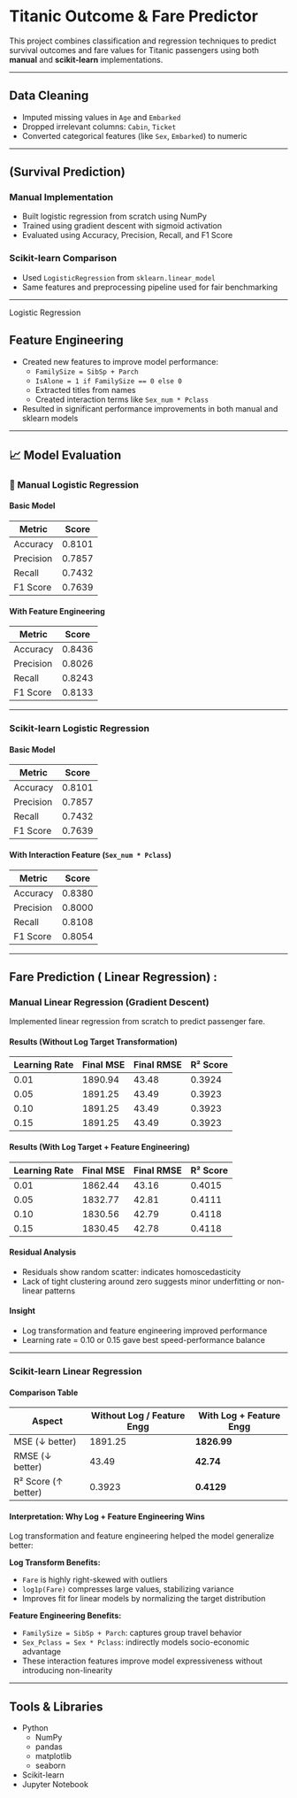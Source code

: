 # Titanic Outcome & Fare Predictor

This project combines classification and regression techniques to predict survival outcomes and fare values for Titanic passengers using both **manual** and **scikit-learn** implementations.

---

##  Data Cleaning
- Imputed missing values in `Age` and `Embarked`
- Dropped irrelevant columns: `Cabin`, `Ticket`
- Converted categorical features (like `Sex`, `Embarked`) to numeric

---

## (Survival Prediction)

###  Manual Implementation
- Built logistic regression from scratch using NumPy
- Trained using gradient descent with sigmoid activation
- Evaluated using Accuracy, Precision, Recall, and F1 Score

### Scikit-learn Comparison
- Used `LogisticRegression` from `sklearn.linear_model`
- Same features and preprocessing pipeline used for fair benchmarking

---
Logistic Regression 
## Feature Engineering
- Created new features to improve model performance:
  - `FamilySize = SibSp + Parch`
  - `IsAlone = 1 if FamilySize == 0 else 0`
  - Extracted titles from names
  - Created interaction terms like `Sex_num * Pclass`
- Resulted in significant performance improvements in both manual and sklearn models

---

## 📈 Model Evaluation

### 🔧 Manual Logistic Regression

#### Basic Model
| Metric    | Score   |
|-----------|---------|
| Accuracy  | 0.8101  |
| Precision | 0.7857  |
| Recall    | 0.7432  |
| F1 Score  | 0.7639  |

#### With Feature Engineering
| Metric    | Score   |
|-----------|---------|
| Accuracy  | 0.8436  |
| Precision | 0.8026  |
| Recall    | 0.8243  |
| F1 Score  | 0.8133  |

---

### Scikit-learn Logistic Regression

#### Basic Model
| Metric    | Score   |
|-----------|---------|
| Accuracy  | 0.8101  |
| Precision | 0.7857  |
| Recall    | 0.7432  |
| F1 Score  | 0.7639  |

#### With Interaction Feature (`Sex_num * Pclass`)
| Metric    | Score   |
|-----------|---------|
| Accuracy  | 0.8380  |
| Precision | 0.8000  |
| Recall    | 0.8108  |
| F1 Score  | 0.8054  |

---

## Fare Prediction ( Linear Regression) : 

### Manual Linear Regression (Gradient Descent)
Implemented linear regression from scratch to predict passenger fare.

#### Results (Without Log Target Transformation)
| Learning Rate | Final MSE | Final RMSE | R² Score |
|---------------|-----------|------------|-----------|
| 0.01          | 1890.94   | 43.48      | 0.3924    |
| 0.05          | 1891.25   | 43.49      | 0.3923    |
| 0.10          | 1891.25   | 43.49      | 0.3923    |
| 0.15          | 1891.25   | 43.49      | 0.3923    |

#### Results (With Log Target + Feature Engineering)
| Learning Rate | Final MSE | Final RMSE | R² Score |
|---------------|-----------|------------|-----------|
| 0.01          | 1862.44   | 43.16      | 0.4015    |
| 0.05          | 1832.77   | 42.81      | 0.4111    |
| 0.10          | 1830.56   | 42.79      | 0.4118    |
| 0.15          | 1830.45   | 42.78      | 0.4118    |

#### Residual Analysis
- Residuals show random scatter: indicates homoscedasticity
- Lack of tight clustering around zero suggests minor underfitting or non-linear patterns

#### Insight
- Log transformation and feature engineering improved performance
- Learning rate = 0.10 or 0.15 gave best speed-performance balance

---

### Scikit-learn Linear Regression

#### Comparison Table
| Aspect                     | Without Log / Feature Engg  |  With Log + Feature Engg |
|----------------------------|-----------------------------|-----------------------------|
| MSE (↓ better)             | 1891.25                     | **1826.99**                |
| RMSE (↓ better)            | 43.49                       | **42.74**                  |
| R² Score (↑ better)        | 0.3923                      | **0.4129**                 |

#### Interpretation: Why Log + Feature Engineering Wins
Log transformation and feature engineering helped the model generalize better:

**Log Transform Benefits:**
- `Fare` is highly right-skewed with outliers
- `log1p(Fare)` compresses large values, stabilizing variance
- Improves fit for linear models by normalizing the target distribution

**Feature Engineering Benefits:**
- `FamilySize = SibSp + Parch`: captures group travel behavior
- `Sex_Pclass = Sex * Pclass`: indirectly models socio-economic advantage
- These interaction features improve model expressiveness without introducing non-linearity

---


##  Tools & Libraries
- Python
  - NumPy
  - pandas
  - matplotlib
  - seaborn
- Scikit-learn
- Jupyter Notebook

